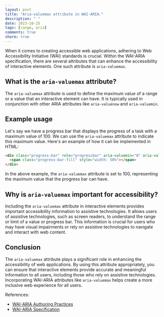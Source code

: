 ```yaml
---
layout: post
title: "Aria-valuemax attribute in WAI-ARIA."
description: " "
date: 2023-10-25
tags: [range, aria]
comments: true
share: true
---
```


When it comes to creating accessible web applications, adhering to Web Accessibility Initiative (WAI) standards is crucial. Within the WAI-ARIA specification, there are several attributes that can enhance the accessibility of interactive elements. One such attribute is `aria-valuemax`.

## What is the `aria-valuemax` attribute?

The `aria-valuemax` attribute is used to define the maximum value of a range or a value that an interactive element can have. It is typically used in conjunction with other ARIA attributes like `aria-valuenow` and `aria-valuemin`.

## Example usage

Let's say we have a progress bar that displays the progress of a task with a maximum value of 100. We can use the `aria-valuemax` attribute to indicate this maximum value. Here's an example of how it can be implemented in HTML:

```html
<div class="progress-bar" role="progressbar" aria-valuemin="0" aria-valuemax="100" aria-valuenow="50">
  <span class="progress-bar-fill" style="width: 50%"></span>
</div>
```

In the above example, the `aria-valuemax` attribute is set to 100, representing the maximum value that the progress bar can have.

## Why is `aria-valuemax` important for accessibility?

Including the `aria-valuemax` attribute in interactive elements provides important accessibility information to assistive technologies. It allows users of assistive technologies, such as screen readers, to understand the range or limit of a value or progress bar. This information is crucial for users who may have visual impairments or rely on assistive technologies to navigate and interact with web content.

## Conclusion

The `aria-valuemax` attribute plays a significant role in enhancing the accessibility of web applications. By using this attribute appropriately, you can ensure that interactive elements provide accurate and meaningful information to all users, including those who rely on assistive technologies. Incorporating WAI-ARIA attributes like `aria-valuemax` helps create a more inclusive web experience for all users.

References:
- [WAI-ARIA Authoring Practices](https://www.w3.org/TR/wai-aria-practices-1.1/#range)
- [WAI-ARIA Specification](https://www.w3.org/TR/wai-aria-1.1/#aria-valuemax)